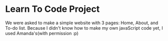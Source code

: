 # Learn To Code Project
We were asked to make a simple website with 3 pages: Home, About, and To-do list. 
Because I didn't know how to make my own javaScript code yet, I used Amanda's(with permission :p)
